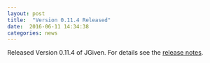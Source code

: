 ```yaml
---
layout: post
title:  "Version 0.11.4 Released"
date:  2016-06-11 14:34:38
categories: news
---
```


Released Version 0.11.4 of JGiven. For details see the [release notes](https://github.com/TNG/JGiven/releases/tag/v0.11.4).

[jgiven-gh]: https://github.com/TNG/JGiven
[jgiven]:    http://jgiven.org
